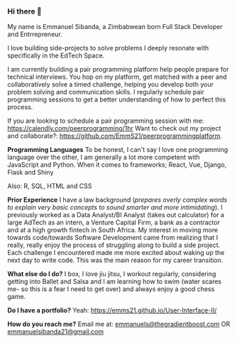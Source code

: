 ### Hi there 👋

My name is Emmanuel Sibanda, a Zimbabwean born Full Stack Developer and Entrrepreneur.

I love building side-projects to solve problems I deeply resonate with specifically in the EdTech Space.

I am currently building a pair programming platform help people prepare for technical interviews. You hop on my platform, get matched with a peer and collaboratively solve a timed challenge, helping you develop both your problem solving and communication skills. I regularly schedule pair programming sessions to get a better understanding of how to perfect this process.

If you are looking to schedule a pair programming session with me: https://calendly.com/peerprogramming/1hr
Want to check out my project and collaborate?: https://github.com/EmmS21/peerprogrammingplatform. 

**Programming Languages**
To be honest, I can't say I love one programming language over the other, I am generally a lot more competent with JavaScript and Python. When it comes to frameworks; React, Vue, Django, Flask and Shiny

Also: R, SQL, HTML and CSS

**Prior Experience**
I have a law background (*prepares overly complex words to explain very basic concepts to sound smarter and more intimidating*). I previously worked as a Data Analyst/BI Analyst (takes out calculator) for a large AdTech as an intern, a Venture Capital Firm, a bank as a contractor and at a high growth fintech in South Africa. My interest in moving more towards code/towards Software Development came from realizing that I really, really enjoy the process of struggling along to build a side project. Each challenge I encountered made me more excited about waking up the next day to write code. This was the main reason for my career transition.

**What else do I do?**
I box, I love jiu jitsu, I workout regularly, considering getting into Ballet and Salsa and I am learning how to swim (water scares me- so this is a fear I need to get over) and always enjoy a good chess game.

**Do I have a portfolio?**
Yeah: https://emms21.github.io/User-Interface-II/

**How do you reach me?**
Email me at:
emmanuels@thegradientboost.com OR emmanuelsibanda21@gmail.com
<!--
**EmmS21/EmmS21** is a ✨ _special_ ✨ repository because its `README.md` (this file) appears on your GitHub profile.


Here are some ideas to get you started:

- 🔭 I’m currently working on ...
- 🌱 I’m currently learning ...
- 👯 I’m looking to collaborate on ...
- 🤔 I’m looking for help with ...
- 💬 Ask me about ...
- 📫 How to reach me: ...
- 😄 Pronouns: ...
- ⚡ Fun fact: ...
-->
